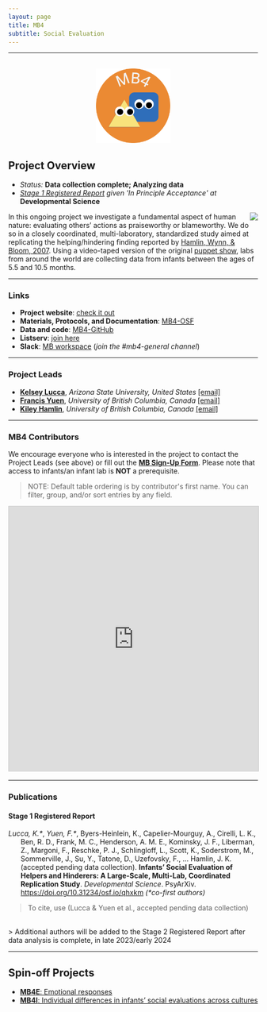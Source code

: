 ```yaml
---
layout: page
title: MB4
subtitle: Social Evaluation
---
```


***

<div class="container">
  <div class="row justify-content-around">
    <div class="col-lg-4" align="center">
      <br>
      <img src="/assets/img/MB4_logo.png" width="150">
    </div>
    <div class="col-lg-8" align="left">
      <h2>Project Overview</h2>
      <ul>
        <li><i>Status:</i> <b>Data collection complete; Analyzing data</b></li>
        <li><i><a href="https://doi.org/10.31234/osf.io/qhxkm" target="_blank">Stage 1 Registered Report</a> given 'In Principle Acceptance' at</i> <b>Developmental Science</b></li>
      </ul>
    </div>
  </div>
</div>


<p><img style="float: right;" src="/assets/img/mb4_site_300px.png">
In this ongoing project we investigate a fundamental aspect of human nature: evaluating others’ actions as praiseworthy or blameworthy. We do so in a closely coordinated, multi-laboratory, standardized study aimed at replicating the helping/hindering finding reported by <a href="https://doi.org/10.1038/nature06288" target="_blank">Hamlin, Wynn, & Bloom, 2007</a>. Using a video-taped version of the original <a href="https://www.youtube.com/watch?v=anCaGBsBOxM" target="_blank">puppet show</a>, labs from around the world are collecting data from infants between the ages of 5.5 and 10.5 months.</p>


***
### Links
* **Project website**: [check it out](https://sites.google.com/view/manybabies4/home)
* **Materials, Protocols, and Documentation**: [MB4-OSF](https://osf.io/xe2pj/)
* **Data and code**: [MB4-GitHub](https://github.com/manybabies/mb4-analysis)
* **Listserv**: [join here](https://groups.google.com/a/manybabies.org/g/mb4-list)
* **Slack**: [MB workspace](https://join.slack.com/t/manybabies/shared_invite/zt-1frvx4ulh-b7ge7X6DY8Yl4HgBW1xBXQ) (*join the #mb4-general channel*)


***
### Project Leads
* [**Kelsey Lucca**](https://isearch.asu.edu/profile/3521043), *Arizona State University, United States* [[email]](mailto:kelsey.lucca@asu.edu)
* [**Francis Yuen**](https://cic.psych.ubc.ca/), *University of British Columbia, Canada* [[email]](mailto:francis.yuen@psych.ubc.ca)
* [**Kiley Hamlin**](https://psych.ubc.ca/profile/kiley-hamlin/), *University of British Columbia, Canada* [[email]](mailto:kiley.hamlin@psych.ubc.ca)


***
### MB4 Contributors

We encourage everyone who is interested in the project to contact the Project Leads (see above) or fill out the [**MB Sign-Up Form**]({{site.baseurl}}/get_involved/). Please note that access to infants/an infant lab is **NOT** a prerequisite.

> NOTE: Default table ordering is by contributor's first name. You can filter, group, and/or sort entries by any field.

<iframe class="airtable-embed" src="https://airtable.com/embed/appRoqMKzcK3NsXt4/shrwcaqu2Gut3aRhU?backgroundColor=blueDusty&viewControls=on" frameborder="0" onmousewheel="" width="100%" height="533" style="background: transparent; border: 1px solid #ccc;"></iframe>

***
### Publications

<h4>Stage 1 Registered Report</h4>
<p style="padding-left: 25px; text-indent: -25px"><i>Lucca, K.*</i>, <i>Yuen, F.*</i>, Byers-Heinlein, K., Capelier-Mourguy, A., Cirelli, L. K., Ben, R. D., Frank, M. C., Henderson, A. M. E., Kominsky, J. F., Liberman, Z., Margoni, F., Reschke, P. J., Schlingloff, L., Scott, K., Soderstrom, M., Sommerville, J., Su, Y., Tatone, D., Uzefovsky, F., … Hamlin, J. K. (accepted pending data collection). <b>Infants’ Social Evaluation of Helpers and Hinderers: A Large-Scale, Multi-Lab, Coordinated Replication Study</b>. <i>Developmental Science</i>. PsyArXiv. <a href="https://doi.org/10.31234/osf.io/qhxkm" target="_blank">https://doi.org/10.31234/osf.io/qhxkm</a> <i>(*co-first authors)</i></p>

> To cite, use (Lucca & Yuen et al., accepted pending data collection)

<br>
> Additional authors will be added to the Stage 2 Registered Report after data analysis is complete, in late 2023/early 2024


***
## Spin-off Projects
* [**MB4E**: Emotional responses]({{site.baseurl}}/MB4E/)
* [**MB4I**: Individual differences in infants’ social evaluations across cultures]({{site.baseurl}}/MB4I/)